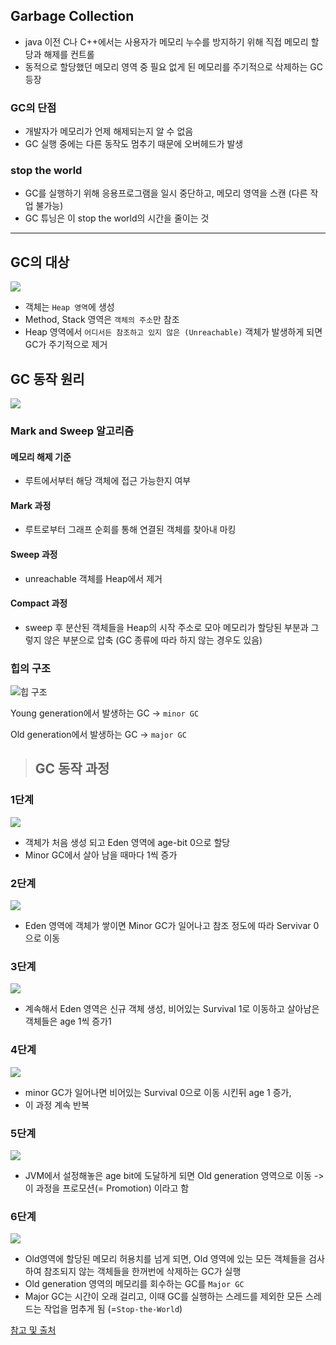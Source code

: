 ## Garbage Collection

- java 이전 C나 C++에서는 사용자가 메모리 누수를 방지하기 위해 직접 메모리 할당과 해제를 컨트롤 
- 동적으로 할당했던 메모리 영역 중 필요 없게 된 메모리를 주기적으로 삭제하는 GC 등장

### GC의 단점
- 개발자가 메모리가 언제 해제되는지 알 수 없음
- GC 실행 중에는 다른 동작도 멈추기 때문에 오버헤드가 발생

### stop the world
- GC를 실행하기 위해 응용프로그램을 일시 중단하고, 메모리 영역을 스캔 (다른 작업 불가능)
- GC 튜닝은 이 stop the world의 시간을 줄이는 것
---
## GC의 대상
![](https://img1.daumcdn.net/thumb/R1280x0/?scode=mtistory2&fname=https%3A%2F%2Fblog.kakaocdn.net%2Fdn%2FbW5c5r%2FbtrvAb4nrdH%2FlYHuQZya8ECvEndRkQchjk%2Fimg.png)

- 객체는 ``Heap 영역``에 생성
- Method, Stack 영역은 ``객체의 주소``만 참조 
- Heap 영역에서 ``어디서든 참조하고 있지 않은 (Unreachable)`` 객체가 발생하게 되면 GC가 주기적으로 제거

## GC 동작 원리
![](https://img1.daumcdn.net/thumb/R1280x0/?scode=mtistory2&fname=https%3A%2F%2Fblog.kakaocdn.net%2Fdn%2FbGghBW%2FbtrvvDgIHRO%2FHxoX3w9skgah3xFVhfEgD0%2Fimg.png)

### Mark and Sweep 알고리즘
#### 메모리 해제 기준 
- 루트에서부터 해당 객체에 접근 가능한지 여부
#### Mark 과정
- 루트로부터 그래프 순회를 통해 연결된 객체를 찾아내 마킹
#### Sweep 과정
- unreachable 객체를 Heap에서 제거 
#### Compact 과정 
- sweep 후 분산된 객체들을 Heap의 시작 주소로 모아 메모리가 할당된 부분과 그렇지 않은 부분으로 압축 (GC 종류에 따라 하지 않는 경우도 있음)


### 힙의 구조 
![힙 구조](https://img1.daumcdn.net/thumb/R1280x0/?scode=mtistory2&fname=https%3A%2F%2Fblog.kakaocdn.net%2Fdn%2Fbti1oP%2FbtrvtcdoBC9%2FupBBOdB4mJF6tfyhL8GPbK%2Fimg.png)

Young generation에서 발생하는 GC -> ``minor GC`` 

Old generation에서 발생하는 GC -> ``major GC``

>## GC 동작 과정 
### 1단계
![](https://img1.daumcdn.net/thumb/R1280x0/?scode=mtistory2&fname=https%3A%2F%2Fblog.kakaocdn.net%2Fdn%2F7pVmj%2Fbtrvu28jcRt%2FIy5eB9flQ8L4eIkc0a1FX1%2Fimg.png)
- 객체가 처음 생성 되고 Eden 영역에 age-bit 0으로 할당
- Minor GC에서 살아 남을 때마다 1씩 증가
### 2단계
![](https://img1.daumcdn.net/thumb/R1280x0/?scode=mtistory2&fname=https%3A%2F%2Fblog.kakaocdn.net%2Fdn%2FcTWRqo%2FbtrvxlfT2KU%2FgIDFZpUapbTZTKR1Gi16M0%2Fimg.png)
- Eden 영역에 객체가 쌓이면 Minor GC가 일어나고 참조 정도에 따라 Servivar 0으로 이동
### 3단계
![](https://img1.daumcdn.net/thumb/R1280x0/?scode=mtistory2&fname=https%3A%2F%2Fblog.kakaocdn.net%2Fdn%2Fb42htO%2FbtrvuPvhcQ2%2FHwXDNmku8NbhSkaGoJEywK%2Fimg.png)
- 계속해서 Eden 영역은 신규 객체 생성, 비어있는 Survival 1로 이동하고 살아남은 객체들은 age 1씩 증가1
### 4단계
![](https://img1.daumcdn.net/thumb/R1280x0/?scode=mtistory2&fname=https%3A%2F%2Fblog.kakaocdn.net%2Fdn%2FdpYphN%2FbtrvocRXzk2%2FPANFhltyaGtzuDak9nqd61%2Fimg.png)
- minor GC가 일어나면 비어있는 Survival 0으로 이동 시킨뒤 age 1 증가, 
- 이 과정 계속 반복
### 5단계
![](https://img1.daumcdn.net/thumb/R1280x0/?scode=mtistory2&fname=https%3A%2F%2Fblog.kakaocdn.net%2Fdn%2FGvbFe%2FbtrvqaMQzF5%2F2pYF0QKjwBZWF7EtYNJ8OK%2Fimg.png)
- JVM에서 설정해놓은 age bit에 도달하게 되면 Old generation 영역으로 이동 
 -> 이 과정을 프로모션(= Promotion) 이라고 함
### 6단계
![](https://img1.daumcdn.net/thumb/R1280x0/?scode=mtistory2&fname=https%3A%2F%2Fblog.kakaocdn.net%2Fdn%2Fb015X4%2FbtrvtcRX3Go%2FDG6GyfMsZv0xgJRujfOeRK%2Fimg.png)
- Old영역에 할당된 메모리 허용치를 넘게 되면, Old 영역에 있는 모든 객체들을 검사하여 참조되지 않는 객체들을 한꺼번에 삭제하는 GC가 실행
- Old generation 영역의 메모리를 회수하는 GC를 ``Major GC``
- Major GC는 시간이 오래 걸리고, 이때 GC를 실행하는 스레드를 제외한 모든 스레드는 작업을 멈추게 됨 (=``Stop-the-World``)

[참고 및 출처](https://coding-factory.tistory.com/829)
